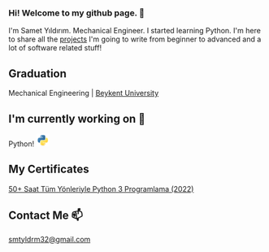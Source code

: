 ### Hi! Welcome to my github page. 👋

I'm Samet Yıldırım. Mechanical Engineer. I started learning Python.
I'm here to share all the [projects](https://github.com/samettyldrm/myprojects) I'm going to write from beginner to advanced and a lot of software related stuff!

## Graduation

Mechanical Engineering |  [Beykent University](https://www.beykent.edu.tr/)

## I'm currently working on 🔭

Python!
<img src = "https://raw.githubusercontent.com/devicons/devicon/master/icons/python/python-original.svg" width= 25 height= 25>

## My Certificates

[ 50+ Saat Tüm Yönleriyle Python 3 Programlama (2022)](https://www.udemy.com/certificate/UC-0164a592-9548-466b-a549-576d393353ab/)


## Contact Me 📫

smtyldrm32@gmail.com

